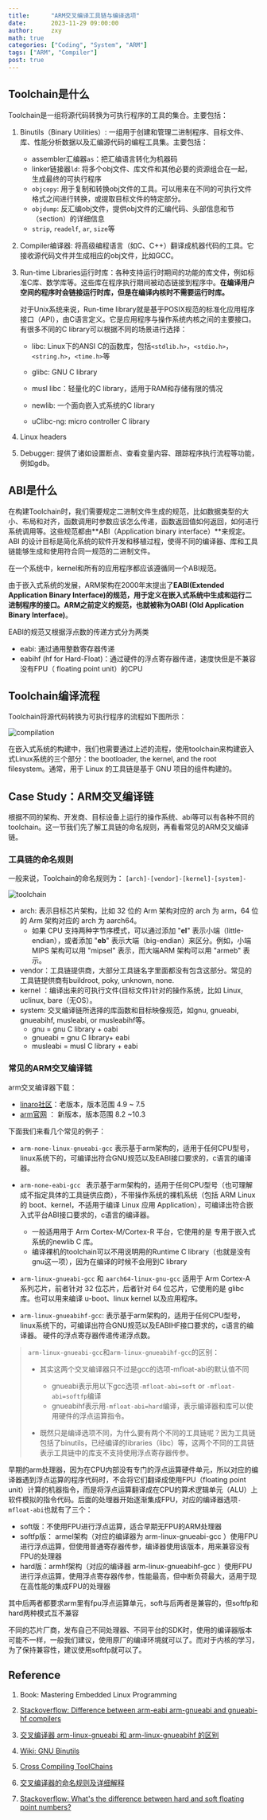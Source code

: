 ```yaml
---
title:      "ARM交叉编译工具链与编译选项"
date:       2023-11-29 09:00:00
author:     zxy
math: true
categories: ["Coding", "System", "ARM"]
tags: ["ARM", "Compiler"]
post: true
---
```


## Toolchain是什么

Toolchain是一组将源代码转换为可执行程序的工具的集合。主要包括：

1. Binutils（Binary Utilities）: 一组用于创建和管理二进制程序、目标文件、库、性能分析数据以及汇编源代码的编程工具集。主要包括：

   - assembler汇编器`as`：把汇编语言转化为机器码
   - linker链接器`ld`: 将多个obj文件、库文件和其他必要的资源组合在一起，生成最终的可执行程序
   - `objcopy`: 用于复制和转换obj文件的工具。可以用来在不同的可执行文件格式之间进行转换，或提取目标文件的特定部分。
   - `objdump`: 反汇编obj文件，提供obj文件的汇编代码、头部信息和节（section）的详细信息
   - `strip`, `readelf`, `ar`, `size`等

2. Compiler编译器: 将高级编程语言（如C、C++）翻译成机器代码的工具。它接收源代码文件并生成相应的obj文件，比如GCC。

3. Run-time Libraries运行时库：各种支持运行时期间的功能的库文件，例如标准C库、数学库等。这些库在程序执行期间被动态链接到程序中。**在编译用户空间的程序时会链接运行时库，但是在编译内核时不需要运行时库。**

   对于Unix系统来说，Run-time library就是基于POSIX规范的标准化应用程序接口（API），由C语言定义。它是应用程序与操作系统内核之间的主要接口。有很多不同的C library可以根据不同的场景进行选择：

   - libc: Linux下的ANSI C的函数库，包括`<stdlib.h>`，`<stdio.h>`，`<string.h>`，`<time.h>`等

   - glibc: GNU C library
   - musl libc：轻量化的C library，适用于RAM和存储有限的情况
   - newlib: 一个面向嵌入式系统的C library
   - uClibc-ng: micro controller C library

4. Linux headers

5. Debugger: 提供了诸如设置断点、查看变量内容、跟踪程序执行流程等功能，例如gdb。

## ABI是什么

在构建Toolchain时，我们需要规定二进制文件生成的规范，比如数据类型的大小、布局和对齐，函数调用时参数应该怎么传递，函数返回值如何返回，如何进行系统调用等。这些规范都由**ABI（Application binary interface）**来规定。ABI 的设计目标是简化系统的软件开发和移植过程，使得不同的编译器、库和工具链能够生成和使用符合同一规范的二进制文件。

在一个系统中，kernel和所有的应用程序都应该遵循同一个ABI规范。

由于嵌入式系统的发展，ARM架构在2000年末提出了**EABI(Extended Application Binary Interface)**的规范，用于定义在嵌入式系统中生成和运行二进制程序的接口。ARM之前定义的规范，也就被称为**OABI (Old Application Binary Interface)**。

EABI的规范又根据浮点数的传递方式分为两类

- eabi: 通过通用整数寄存器传递
- eabihf (hf for Hard-Float)：通过硬件的浮点寄存器传递，速度快但是不兼容没有FPU（ floating point unit）的CPU

## Toolchain编译流程

Toolchain将源代码转换为可执行程序的流程如下图所示：

![compilation](/assets/img/in-post/2023-11-29-cross-compile/compile.png)

在嵌入式系统的构建中，我们也需要通过上述的流程，使用toolchain来构建嵌入式Linux系统的三个部分：the bootloader, the kernel, and the root filesystem。通常，用于 Linux 的工具链是基于 GNU 项目的组件构建的。

## Case Study：ARM交叉编译链

根据不同的架构、开发商、目标设备上运行的操作系统、abi等可以有各种不同的toolchain。这一节我们先了解工具链的命名规则，再看看常见的ARM交叉编译链。

### 工具链的命名规则

一般来说，Toolchain的命名规则为： `[arch]-[vendor]-[kernel]-[system]-`

![toolchain](/assets/img/in-post/2023-11-29-cross-compile/toolchain.png)

- arch: 表示目标芯片架构，比如 32 位的 Arm 架构对应的 arch 为 arm，64 位的 Arm 架构对应的 arch 为 aarch64。
  - 如果 CPU 支持两种字节序模式，可以通过添加 "**el**" 表示小端（little-endian），或者添加 "**eb**" 表示大端（big-endian）来区分。例如，小端MIPS 架构可以用 "mipsel" 表示，而大端ARM 架构可以用 "armeb" 表示。
- vendor：工具链提供商，大部分工具链名字里面都没有包含这部分。常见的工具链提供商有buildroot, poky, unknown, none.
- kernel ：编译出来的可执行文件(目标文件)针对的操作系统，比如 Linux, uclinux, bare（无OS）。
- system: 交叉编译链所选择的库函数和目标映像规范，如gnu, gnueabi, gnueabihf, musleabi, or musleabihf等。
  - gnu = gnu C library + oabi
  - gnueabi = gnu C library+ eabi
  - musleabi = musl C library + eabi

### 常见的ARM交叉编译链

arm交叉编译器下载：

- [linaro社区](https://releases.linaro.org/components/toolchain/binaries/)：老版本，版本范围 4.9 ~ 7.5
- [arm官网](https://developer.arm.com/tools-and-software/open-source-software/developer-tools/gnu-toolchain/gnu-a/downloads) ： 新版本，版本范围 8.2 ~10.3

下面我们来看几个常见的例子：

- `arm-none-linux-gnueabi-gcc` 表示基于arm架构的，适用于任何CPU型号，linux系统下的，可编译出符合GNU规范以及EABI接口要求的，c语言的编译器。 

- `arm-none-eabi-gcc ` 表示基于arm架构的，适用于任何CPU型号（也可理解成不指定具体的工具链供应商），不带操作系统的裸机系统（包括 ARM Linux 的 boot、kernel，不适用于编译 Linux 应用 Application），可编译出符合嵌入式平台ABI接口要求的，c语言的编译器。
  -  一般适用用于 Arm Cortex-M/Cortex-R 平台，它使用的是 专用于嵌入式系统的newlib C 库。
  - 编译裸机的toolchain可以不用说明用的Runtime C library（也就是没有gnu这一项），因为在编译的时候不会用到C library
- `arm-linux-gnueabi-gcc` 和 `aarch64-linux-gnu-gcc` 适用于 Arm Cortex-A 系列芯片，前者针对 32 位芯片，后者针对 64 位芯片，它使用的是 glibc 库。也可以用来编译 u-boot、linux kernel 以及应用程序。
- `arm-linux-gnueabihf-gcc`:  表示基于arm架构的，适用于任何CPU型号，linux系统下的，可编译出符合GNU规范以及EABIHF接口要求的，c语言的编译器。 硬件的浮点寄存器传递传递浮点数。

>  `arm-linux-gnueabi-gcc`和`arm-linux-gnueabihf-gcc`的区别：
>
> - 其实这两个交叉编译器只不过是gcc的选项-mfloat-abi的默认值不同
>   - gnueabi表示用以下gcc选项`-mfloat-abi=soft` or `-mfloat-abi=softfp`编译
>   - gnueabihf表示用` -mfloat-abi=hard `编译，表示编译器和库可以使用硬件的浮点运算指令。
>
> - 既然只是编译选项不同，为什么要有两个不同的工具链呢？因为工具链包括了binutils，已经编译的libraries（libc）等，这两个不同的工具链表示工具链中的库支不支持使用浮点寄存器传参。

早期的arm处理器，因为在CPU内部没有专门的浮点运算硬件单元，所以对应的编译器遇到浮点运算的程序代码时，不会将它们翻译成使用FPU（floating point unit）计算的机器指令，而是将浮点运算翻译成在CPU的算术逻辑单元（ALU）上软件模拟的指令代码。后面的处理器开始逐渐集成FPU，对应的编译器选项`-mfloat-abi`也就有了三个：

- soft版：不使用FPU进行浮点运算，适合早期无FPU的ARM处理器
- softfp版： armel架构（对应的编译器为 arm-linux-gnueabi-gcc ）使用FPU进行浮点运算，但使用普通寄存器传参，编译器使用该版本，用来兼容没有FPU的处理器
- hard版：armhf架构（对应的编译器 arm-linux-gnueabihf-gcc ）使用FPU进行浮点运算，使用浮点寄存器传参，性能最高，但中断负荷最大，适用于现在高性能的集成FPU的处理器

其中后两者都要求arm里有fpu浮点运算单元，soft与后两者是兼容的，但softfp和hard两种模式互不兼容

不同的芯片厂商，发布自己不同处理器、不同平台的SDK时，使用的编译器版本可能不一样，一般我们建议，使用原厂的编译环境就可以了。而对于内核的学习，为了保持兼容性，建议使用softfp就可以了。

## Reference

1. Book: Mastering Embedded Linux Programming

2. [Stackoverflow: Difference between arm-eabi arm-gnueabi and gnueabi-hf compilers](https://stackoverflow.com/questions/26692065/difference-between-arm-eabi-arm-gnueabi-and-gnueabi-hf-compilers)
3. [交叉编译器 arm-linux-gnueabi 和 arm-linux-gnueabihf 的区别](https://www.cnblogs.com/xiaotlili/p/3306100.html)
4. [Wiki: GNU Binutils](https://en.wikipedia.org/wiki/GNU_Binutils)
5. [Cross Compiling ToolChains](https://education.sakshi.com/en/cseit/study-material/linux-system-programming/cross-compiling-tool-chains-44792)
6. [交叉编译器的命名规则及详细解释](https://blog.csdn.net/LEON1741/article/details/81537529)
7. [Stackoverflow: What's the difference between hard and soft floating point numbers?](https://stackoverflow.com/questions/3321468/whats-the-difference-between-hard-and-soft-floating-point-numbers)







